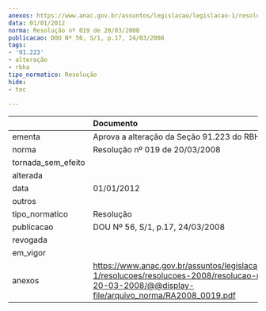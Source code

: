 ```yaml
---
anexos: https://www.anac.gov.br/assuntos/legislacao/legislacao-1/resolucoes/resolucoes-2008/resolucao-no-019-de-20-03-2008/@@display-file/arquivo_norma/RA2008_0019.pdf
data: 01/01/2012
norma: Resolução nº 019 de 20/03/2008
publicacao: DOU Nº 56, S/1, p.17, 24/03/2008
tags:
- '91.223'
- alteração
- rbha
tipo_normatico: Resolução
hide: 
- toc 
 
---
```


|                    | Documento                                                                                                                                                       |
|:-------------------|:----------------------------------------------------------------------------------------------------------------------------------------------------------------|
| ementa             | Aprova a alteração da Seção 91.223 do RBHA 91.                                                                                                                  |
| norma              | Resolução nº 019 de 20/03/2008                                                                                                                                  |
| tornada_sem_efeito |                                                                                                                                                                 |
| alterada           |                                                                                                                                                                 |
| data               | 01/01/2012                                                                                                                                                      |
| outros             |                                                                                                                                                                 |
| tipo_normatico     | Resolução                                                                                                                                                       |
| publicacao         | DOU Nº 56, S/1, p.17, 24/03/2008                                                                                                                                |
| revogada           |                                                                                                                                                                 |
| em_vigor           |                                                                                                                                                                 |
| anexos             | https://www.anac.gov.br/assuntos/legislacao/legislacao-1/resolucoes/resolucoes-2008/resolucao-no-019-de-20-03-2008/@@display-file/arquivo_norma/RA2008_0019.pdf |